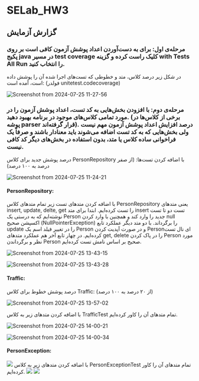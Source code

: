 # SELab_HW3


## گزارش آزمایش
### مرحله‌ی اول: برای ‫به‬ ‫دست‬‫‌آوردن‬ ‫اعداد‬ ‫پوشش‬ ‫آزمون‬ ‫کافی‬ ‫است‬ ‫بر‬ ‫روی‬ ‫پکیج‬ ‫‪java‬‬ ‫در‬ ‫مسیر‬ ‫‪test‬‬ ‫کلیک‬ ‫راست‬ ‫کرده‬ ‫و‬ ‫گزینه ‬‫‪coverage‬‬ ‫‪with‬‬ ‫‪Tests‬‬ ‫‪All‬‬ ‫‪Run‬‬ ‫را‬ ‫انتخاب‬ ‫کنید‬.


   در شکل زیر درصد کلاس، متد و خطوطی که تست‌های اجرا شده آن را پوشش داده است، آمده است: (فولدر unitetest.codecoverage)

![Screenshot from 2024-07-25 11-27-56](https://github.com/user-attachments/assets/5bc58254-b971-4e92-8ae0-408a6c126d8a)


### مرحله‌ی دوم: با افزودن بخش‌هایی به کد تست، اعداد پوشش آزمون را در مورد تمامی کلاس‌های موجود در برنامه بهبود دهید. (برخی از کلاس‌ها در پوشه parser قرار گرفته‌اند). درصد افزایش اعداد پوشش آزمون مهم نیست ولی بخش‌هایی که به کد تست اضافه می‌شوند باید معنادار باشند و صرفاً یک فراخوانی ساده کلاس یا متد، بدون استفاده در بخش‌های دیگر کد کافی نیست.

درصد پوشش جدید برای کلاس PersonRepository با اضافه کردن تست‌ها: (از صفر درصد به ۱۰۰ درصد)

![Screenshot from 2024-07-25 11-24-21](https://github.com/user-attachments/assets/28f78c9f-f689-414a-b885-460283bb387c)

#### PersonRepository:  
با اضافه کردن متدهای تست زیر تمام متدهای کلاس PersonRepository یعنی متدهای insert, update, delte, get را تست کرده‌ایم. ابتدا برای متد insert تست دو تا تست نوشته‌ایم که به درستی یک Person جدید را وارد کند و همچنین با وارد کردن null اکسپشن صحیح (NullPointerException) را برگرداند. با دو متد دیگر عملکرد تابع update را در تغییر فیلد اسم یک Person و در صورت آپدیت کردن Personای نال تست کرده‌ایم. در چهار تابع آخر هم عملکرد متدهای get, delete را در پاک کردن Person مورد نظر و برگرداندن Person صحیح بر اساس نامش تست کرده‌ایم.

![Screenshot from 2024-07-25 13-43-15](https://github.com/user-attachments/assets/2e8f9948-ef95-4887-b0e1-98390391cbed)

![Screenshot from 2024-07-25 13-43-28](https://github.com/user-attachments/assets/dd27d3b9-d9cd-4fbf-b553-fb83e5b9c365)

#### Traffic:
 

درصد پوشش خطوط برای کلاس Traffic: (از ۲۰ درصد به ۱۰۰ درصد)

![Screenshot from 2024-07-25 13-57-02](https://github.com/user-attachments/assets/2e152ed8-a55d-402f-9d54-57b6da6655d3)

با اضافه کردن متدهای زیر به کلاس TrafficTest تمام متدهای آن را کاور کرده‌ایم.

![Screenshot from 2024-07-25 14-00-21](https://github.com/user-attachments/assets/8be98124-cf8f-4061-90ec-d25856bee329)

![Screenshot from 2024-07-25 14-00-34](https://github.com/user-attachments/assets/5ed4efe9-26d7-4c01-8f6b-565e9a2a6b0c)

#### PersonException:
![](https://github.com/user-attachments/assets/22f8a4df-b637-401d-ab2b-596ee23a18a5)
با اضافه کردن متدهای زیر به کلاس PersonExceptionTest تمام متدهای آن را کاور کرده‌ایم.
![](https://github.com/user-attachments/assets/3c8f6679-f767-4512-9546-9597148cb544)
![](https://github.com/user-attachments/assets/96bab95b-c615-4cc1-8f81-9b9122b86ed1)



